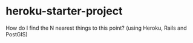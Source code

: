 heroku-starter-project
======================

How do I find the N nearest things to this point? (using Heroku, Rails and PostGIS)
